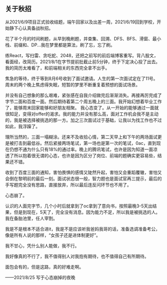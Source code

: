## 关于秋招
从2021/6/9项目正式验收结题，端午回家以及出差一周，2021/6/19回到学校，开始静下心认真备战秋招。

花了半个月的时间刷题，从早到晚刷题，并查集、回溯、DFS、BFS、滑窗、最小栈、前缀和、DP...我在梦里都是算法，刷了忘，忘了刷。

练React，写扫雷、贪吃蛇、2048，还把之前写的前后端博客重写。背八股文，看面经，改简历。2021/8/1在字节提前批截止前5分钟，终于下定决心投了出去。我的简历太难看了，和前端相关的东西完全拿不出手。

焦急的等待，终于等到8月6号收到了面试邀请。人生的第一次面试定在了11号。周末的两个晚上焦虑得失眠，短暂的梦里不断重复着预想的面试场景。

并没有自己想象的那么艰难，紧张感在自我介绍做完后渐渐消失。再接再厉完成了字节二面和百度一面。然后期待着第二个周五晚上的三面。我开始幻想着毕业工作了，能够周末回家能够和好朋友相聚。
我心态变了。从一开始的能够通过一面就很知足，变得对offer的渴求。我的能力并没有那么高，面对工作机会我不是主动的，我是被选择被挑选的那一方。加之三次面试过于基础，让我以为找工作也不过如此，我浮躁了。

理所当然的，三面一塌糊涂。还来不及收拾心情，第二天早上和下午的两场面试更是被打击到最低谷。然后紧接两场笔试，第一场也是第一次的笔试，0ac，直到现在仍想不通为什么只有18%的通过率。晚上的腾讯笔试，也许是因为知道一面凉透了所以抱着很无谓的心态，也许是因为区分了岗位、前端的题确实更容易些，结果还不错。

收到了百度三面的通知，害怕畏惧的感情又陡然升起，害怕又会重蹈覆辙，害怕又会倒在黎明前的最后一刻。面试状态很一般，智力题也是面试官再三提示，最后的手写题完全没有思路，直接放弃，所以最后连反问环节也不用了。

心态崩了。

认识的人面完字节，几个小时后就拿到了oc拿到了意向书，按照最晚3-5天出结果，但是到现在，5天了，完全没有消息。因为能力不足，所以我是被挑选的人。我在备胎池里，任人宰割。

我是不是根本不适合进it，我是不是应该听我爸妈我哥的话，准备选调准备考公，像是所有人说的那样，“女孩子还是进体制更好”。

我不甘心，凭什么别人能做，我不行。

我好像真的不行了，我不值得别人对我抱有期待，也不值得自己有所期待。

面包会有的，但是这路，真的好难走啊。

——2021/8/25 写于心态崩掉的夜晚